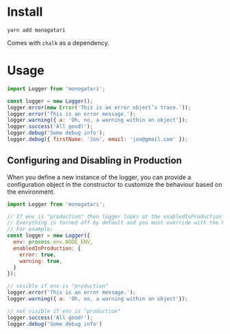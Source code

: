 # Install

```
yarn add monogatari
```

Comes with `chalk` as a dependency.

# Usage

```javascript
import Logger from 'monogatari';

const logger = new Logger();
logger.error(new Error('This is an error object’s trace.'));
logger.error('This is an error message.');
logger.warning({ a: 'Oh, no, a warning within an object'});
logger.success('All good!');
logger.debug('Some debug info');
logger.debug({ firstName: 'Jon', email: 'jon@gmail.com' });
```

## Configuring and Disabling in Production

When you define a new instance of the logger, you can provide a configuration object in the constructor to customize the behaviour based on the environment.

```javascript
import Logger from 'monogatari';

// If env is "production" then logger looks at the enabledInProduction flag. 
// Everything is turned off by default and you must override with the keys you want to be logged.
// For example:
const logger = new Logger({
  env: process.env.NODE_ENV,
  enabledInProduction: {
    error: true,
    warning: true,
  }
});

// visible if env is "production"
logger.error('This is an error message.');
logger.warning({ a: 'Oh, no, a warning within an object'});

// not visible if env is "production"
logger.success('All good!');
logger.debug('Some debug info')
```
